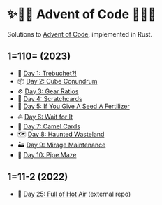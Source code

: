 # ✨🎄🦀 Advent of Code 🦀🎄✨

Solutions to [Advent of Code], implemented in Rust.

## 1=110= (2023)

- 🚀 [Day 1: Trebuchet?!](2023/day-1)
- 📦 [Day 2: Cube Conundrum](2023/day-2)
- ⚙️ [Day 3: Gear Ratios](2023/day-3)
- 📝 [Day 4: Scratchcards](2023/day-4)
- 🌱 [Day 5: If You Give A Seed A Fertilizer](2023/day-5)
- ⛵ [Day 6: Wait for It](2023/day-6)
- 🐫 [Day 7: Camel Cards](2023/day-7)
- 🗺️ [Day 8: Haunted Wasteland](2023/day-8)
- 🏜️ [Day 9: Mirage Maintenance](2023/day-9)
- 🐁 [Day 10: Pipe Maze](2023/day-10)

## 1=11-2 (2022)

- 🎈 [Day 25: Full of Hot Air](https://github.com/sunsided/snafu-numbers) (external repo)

[Advent of Code]: https://adventofcode.com/
